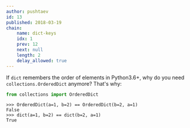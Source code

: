 ```yaml
---
author: pushtaev
id: 13
published: 2018-03-19
chain:
    name: dict-keys
    idx: 1
    prev: 12
    next: null
    length: 2
    delay_allowed: true
---
```

If `dict` remembers the order of elements in Python3.6+, why do you need `collections.OrderedDict` anymore? That's why:

```python {skip}
from collections import OrderedDict
```

```python-cli {continue}
>>> OrderedDict(a=1, b=2) == OrderedDict(b=2, a=1)
False
>>> dict(a=1, b=2) == dict(b=2, a=1)
True
```